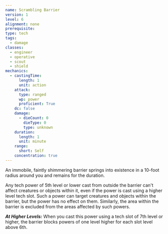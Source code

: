 ```yaml
---
name: Scrambling Barrier
version: 1
level: 6
alignment: none
prerequisite: 
type: tech
tags:
  - damage
classes:
  - engineer
  - operative
  - scout
  - shield
mechanics:
  - castingTime:
      length: 1
      unit: action
    attack:
      type: ranged
      wp: power
      proficient: True
    dc: false
    damage:
      - dieCount: 0
        dieType: 0
        type: unknown
    duration:
      length: 1
      unit: minute
    range:
      short: Self
    concentration: true
---
```

An immobile, faintly shimmering barrier springs into existence in a 10-foot radius around you and remains for the duration.

Any tech power of 5th level or lower cast from outside the barrier can't affect creatures or objects within it, even if the power is cast using a higher level tech slot. Such a power can target creatures and objects within the barrier, but the power has no effect on them. Similarly, the area within the barrier is excluded from the areas affected by such powers.

***__At Higher Levels__:*** When you cast this power using a tech slot of 7th level or higher, the barrier blocks powers of one level higher for each slot level above 6th.
    